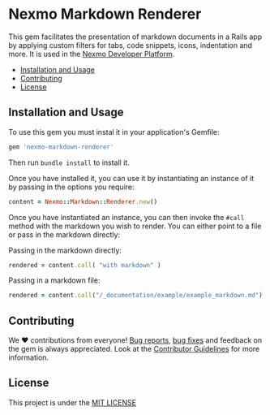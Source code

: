 # Nexmo Markdown Renderer

This gem facilitates the presentation of markdown documents in a Rails app by applying custom filters for tabs, code snippets, icons, indentation and more. It is used in the [Nexmo Developer Platform](https://developer.nexmo.com).

* [Installation and Usage](#installation-and-usage)
* [Contributing](#contributing)
* [License](#license)

## Installation and Usage

To use this gem you must instal it in your application's Gemfile:

```ruby
gem 'nexmo-markdown-renderer'
```

Then run `bundle install` to install it.

Once you have installed it, you can use it by instantiating an instance of it by passing in the options you require:

```ruby
content = Nexmo::Markdown::Renderer.new()
```

Once you have instantiated an instance, you can then invoke the `#call` method with the markdown you wish to render. You can either point to a file or pass in the markdown directly:

Passing in the markdown directly:

```ruby
rendered = content.call( "with markdown" )
```

Passing in a markdown file:

```ruby
rendered = content.call("/_documentation/example/example_markdown.md")
```

## Contributing

We ❤️ contributions from everyone! [Bug reports](https://github.com/Nexmo/nexmo-markd0wn-renderer/issues), [bug fixes](https://github.com/Nexmo/nexmo-markd0wn-renderer/pulls) and feedback on the gem is always appreciated. Look at the [Contributor Guidelines](https://github.com/Nexmo/nexmo-markd0wn-renderer/blob/master/CONTRIBUTING.md) for more information.

## License

This project is under the [MIT LICENSE](https://github.com/Nexmo/nexmo-markdown-renderer/blob/master/LICENSE)
